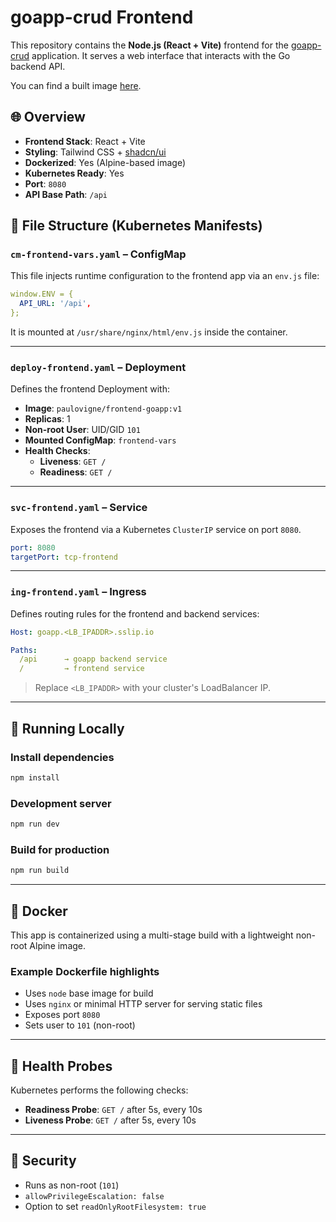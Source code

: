 # goapp-crud Frontend

This repository contains the **Node.js (React + Vite)** frontend for the [goapp-crud](https://github.com/paulovigne/goapp) application. It serves a web interface that interacts with the Go backend API.

You can find a built image [here](https://hub.docker.com/r/paulovigne/frontend-goapp).

## 🌐 Overview

- **Frontend Stack**: React + Vite
- **Styling**: Tailwind CSS + [shadcn/ui](https://ui.shadcn.com/)
- **Dockerized**: Yes (Alpine-based image)
- **Kubernetes Ready**: Yes
- **Port**: `8080`
- **API Base Path**: `/api`

## 📁 File Structure (Kubernetes Manifests)

### `cm-frontend-vars.yaml` – ConfigMap

This file injects runtime configuration to the frontend app via an `env.js` file:

```yaml
window.ENV = {
  API_URL: '/api',
};
```

It is mounted at `/usr/share/nginx/html/env.js` inside the container.

---

### `deploy-frontend.yaml` – Deployment

Defines the frontend Deployment with:

- **Image**: `paulovigne/frontend-goapp:v1`
- **Replicas**: 1
- **Non-root User**: UID/GID `101`
- **Mounted ConfigMap**: `frontend-vars`
- **Health Checks**:
  - **Liveness**: `GET /`
  - **Readiness**: `GET /`

---

### `svc-frontend.yaml` – Service

Exposes the frontend via a Kubernetes `ClusterIP` service on port `8080`.

```yaml
port: 8080
targetPort: tcp-frontend
```

---

### `ing-frontend.yaml` – Ingress

Defines routing rules for the frontend and backend services:

```yaml
Host: goapp.<LB_IPADDR>.sslip.io

Paths:
  /api      → goapp backend service
  /         → frontend service
```

> Replace `<LB_IPADDR>` with your cluster's LoadBalancer IP.

---

## 🚀 Running Locally

### Install dependencies

```bash
npm install
```

### Development server

```bash
npm run dev
```

### Build for production

```bash
npm run build
```

---

## 🐳 Docker

This app is containerized using a multi-stage build with a lightweight non-root Alpine image.

### Example Dockerfile highlights

- Uses `node` base image for build
- Uses `nginx` or minimal HTTP server for serving static files
- Exposes port `8080`
- Sets user to `101` (non-root)

---

## 🧪 Health Probes

Kubernetes performs the following checks:

- **Readiness Probe**: `GET /` after 5s, every 10s
- **Liveness Probe**: `GET /` after 5s, every 10s

---

## 🔐 Security

- Runs as non-root (`101`)
- `allowPrivilegeEscalation: false`
- Option to set `readOnlyRootFilesystem: true`